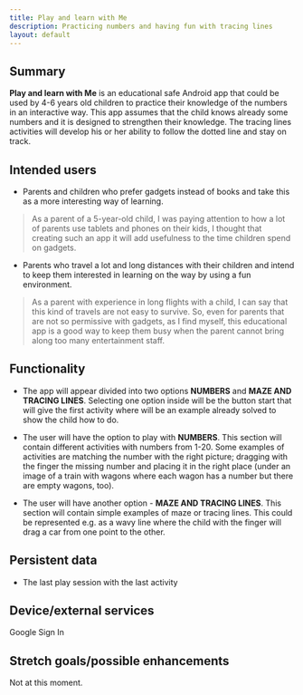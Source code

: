```yaml
---
title: Play and learn with Me
description: Practicing numbers and having fun with tracing lines
layout: default
---
```


## Summary

**Play and learn with Me** is an educational safe Android app that could be used by 4-6 years old children to practice their knowledge of the numbers in an interactive way. This app assumes that the child knows already some numbers and it is designed to strengthen their knowledge. The tracing lines activities will develop his or her ability to follow the dotted line and stay on track.  

## Intended users

 * Parents and children who prefer gadgets instead of books and take this as a more interesting way of learning.
 
> As a parent of a 5-year-old child, I was paying attention to how a lot of parents use tablets and phones on their kids, I thought that creating such an app it will add usefulness to the time children spend on gadgets.

* Parents who travel a lot and long distances with their children and intend to keep them interested in learning on the way by using a fun environment.

> As a parent with experience in long flights with a child, I can say that this kind of travels are not easy to survive. So, even for parents that are not so permissive with gadgets, as I find myself, this educational app is a good way to keep them busy when the parent cannot bring along too many entertainment staff.

## Functionality

* The app will appear divided into two options **NUMBERS** and **MAZE AND TRACING LINES**. Selecting one option inside will be the button start that will give the first activity where will be an example already solved to show the child how to do.

* The user will have the option to play with **NUMBERS**. This section will contain different activities with numbers from 1-20. Some examples of activities are matching the number with the right picture; dragging with the finger the missing number and placing it in the right place (under an image of a train with wagons where each wagon has a number but there are empty wagons, too). 

* The user will have another option - **MAZE AND TRACING LINES**. This section will contain simple examples of maze or tracing lines. This could be represented e.g. as a wavy line where the child with the finger will drag a car from one point to the other. 


## Persistent data

* The last play session with the last activity
    
## Device/external services

Google Sign In

## Stretch goals/possible enhancements 

Not at this moment. 
